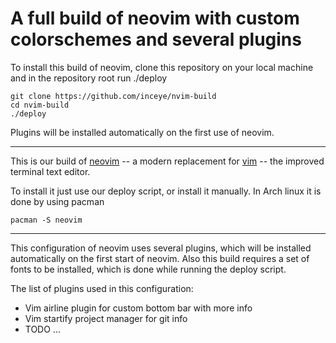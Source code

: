 A full build of neovim with custom colorschemes and several plugins
===

To install this build of neovim, clone this repository on your local machine and in the repository root run ./deploy

```
git clone https://github.com/inceye/nvim-build
cd nvim-build
./deploy
```

Plugins will be installed automatically on the first use of neovim.

---

This is our build of [neovim](https://github.com/neovim/neovim) -- a modern replacement for [vim](https://www.vim.org/) -- the improved terminal text editor.

To install it just use our deploy script, or install it manually. In Arch linux it is done by using pacman

`
pacman -S neovim
`

---

This configuration of neovim uses several plugins, which will be installed automatically on the first start of neovim. Also this build requires a set of fonts to be installed, which is done while running the deploy script.

The list of plugins used in this configuration:

* Vim airline plugin for custom bottom bar with more info
* Vim startify project manager for git info
* TODO
    ...
